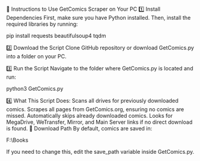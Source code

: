 📌 Instructions to Use GetComics Scraper on Your PC
1️⃣ Install Dependencies
First, make sure you have Python installed. Then, install the required libraries by running:

pip install requests beautifulsoup4 tqdm

2️⃣ Download the Script
Clone GitHub repository or download GetComics.py into a folder on your PC.

3️⃣ Run the Script
Navigate to the folder where GetComics.py is located and run:


python3 GetComics.py

4️⃣ What This Script Does:
Scans all drives for previously downloaded comics.
Scrapes all pages from GetComics.org, ensuring no comics are missed.
Automatically skips already downloaded comics.
Looks for MegaDrive, WeTransfer, Mirror, and Main Server links if no direct download is found.
📂 Download Path
By default, comics are saved in:

F:\Books

If you need to change this, edit the save_path variable inside GetComics.py.


